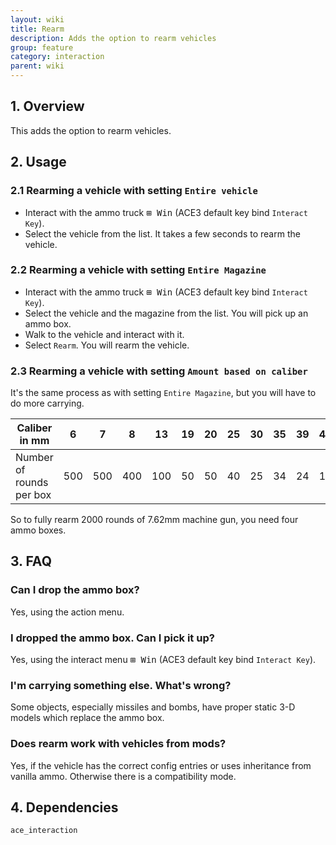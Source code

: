 ```yaml
---
layout: wiki
title: Rearm
description: Adds the option to rearm vehicles
group: feature
category: interaction
parent: wiki
---
```


## 1. Overview

This adds the option to rearm vehicles.

## 2. Usage

### 2.1 Rearming a vehicle with setting `Entire vehicle`
- Interact with the ammo truck <kbd>⊞&nbsp;Win</kbd> (ACE3 default key bind `Interact Key`).
- Select the vehicle from the list. It takes a few seconds to rearm the vehicle.

### 2.2 Rearming a vehicle with setting `Entire Magazine`
- Interact with the ammo truck <kbd>⊞&nbsp;Win</kbd> (ACE3 default key bind `Interact Key`).
- Select the vehicle and the magazine from the list. You will pick up an ammo box.
- Walk to the vehicle and interact with it.
- Select `Rearm`. You will rearm the vehicle.

### 2.3 Rearming a vehicle with setting `Amount based on caliber`
It's the same process as with setting `Entire Magazine`, but you will have to do more carrying.

| Caliber in mm            |   6 |   7 |   8 |  13 | 19 | 20 | 25 | 30 | 35 | 39 | 40 | 60 | 70 | 80 | 82 | 100 | 105 | 120 | 122 | 125 | 155 | 230 | 250 |
|--------------------------|-----|-----|-----|-----|----|----|----|----|----|----|----|----|----|----|----|-----|-----|-----|-----|-----|-----|-----|-----|
| Number of rounds per box | 500 | 500 | 400 | 100 | 50 | 50 | 40 | 25 | 34 | 24 | 10 |  2 |  2 |  2 |  2 |   1 |   1 |   1 |   1 |   1 |   1 |   1 |   1 |

So to fully rearm 2000 rounds of 7.62mm machine gun, you need four ammo boxes.

## 3. FAQ

### Can I drop the ammo box?
Yes, using the action menu.

### I dropped the ammo box. Can I pick it up?
Yes, using the interact menu <kbd>⊞&nbsp;Win</kbd> (ACE3 default key bind `Interact Key`).

### I'm carrying something else. What's wrong?
Some objects, especially missiles and bombs, have proper static 3-D models which replace the ammo box.

### Does rearm work with vehicles from mods?
Yes, if the vehicle has the correct config entries or uses inheritance from vanilla ammo. Otherwise there is a compatibility mode.

## 4. Dependencies

`ace_interaction`
